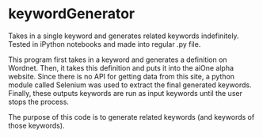 keywordGenerator
================

Takes in a single keyword and generates related keywords indefinitely.  Tested in iPython notebooks and made into regular .py file.  

This program first takes in a keyword and generates a definition on Wordnet.  Then, it takes this definition and puts it into the aiOne alpha website.  Since there is no API for getting data from this site, a python module called Selenium was used to extract the final generated keywords.  Finally, these outputs keywords are run as input keywords until the user stops the process.

The purpose of this code is to generate related keywords (and keywords of those keywords).

